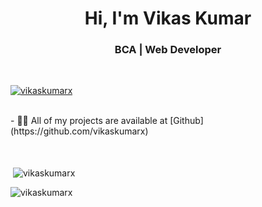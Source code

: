 <h1 align="center">Hi, I'm Vikas Kumar</h1>
<h3 align="center">BCA | Web Developer</h3>
</br>

<p align="left"> <a href="https://github.com/ryo-ma/github-profile-trophy"><img src="https://github-profile-trophy.vercel.app/?username=vikaskumarx" alt="vikaskumarx" /></a> </p>

</br>
- 👨‍💻 All of my projects are available at [Github](https://github.com/vikaskumarx)
</br>
</br>
</br>

<p>&nbsp;<img align="center" src="https://github-readme-stats.vercel.app/api?username=vikaskumarx&show_icons=true&locale=en" alt="vikaskumarx" /></p>

<p><img align="center" src="https://github-readme-streak-stats.herokuapp.com/?user=vikaskumarx&" alt="vikaskumarx" /></p>
